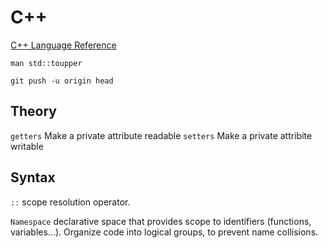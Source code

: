# C++

[C++ Language Reference](https://learn.microsoft.com/nl-nl/cpp/cpp/cpp-language-reference?view=msvc-170)

`man std::toupper`

`git push -u origin head`


## Theory

`getters` Make a private attribute readable
`setters` Make a private attribite writable

## Syntax

`::` scope resolution operator. 

`Namespace` declarative space that provides scope to identifiers (functions, variables...). Organize code into logical groups, to prevent name collisions.